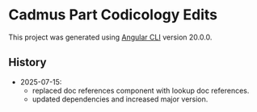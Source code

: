 # Cadmus Part Codicology Edits

This project was generated using [Angular CLI](https://github.com/angular/angular-cli) version 20.0.0.

## History

- 2025-07-15:
  - replaced doc references component with lookup doc references.
  - updated dependencies and increased major version.
